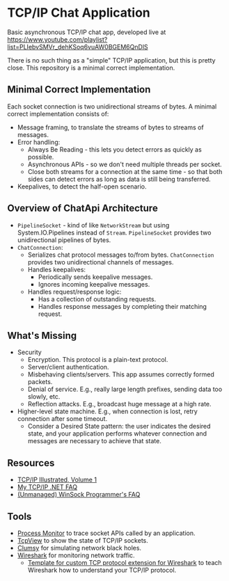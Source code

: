# TCP/IP Chat Application

Basic asynchronous TCP/IP chat app, developed live at https://www.youtube.com/playlist?list=PLIebvSMVr_dehKSoq6vuAW0BGEM6QnDlS

There is no such thing as a "simple" TCP/IP application, but this is pretty close. This repository is a minimal correct implementation.

## Minimal Correct Implementation

Each socket connection is two unidirectional streams of bytes. A minimal correct implementation consists of:

- Message framing, to translate the streams of bytes to streams of messages.
- Error handling:
  - Always Be Reading - this lets you detect errors as quickly as possible.
  - Asynchronous APIs - so we don't need multiple threads per socket.
  - Close both streams for a connection at the same time - so that both sides can detect errors as long as data is still being transferred.
- Keepalives, to detect the half-open scenario.

## Overview of ChatApi Architecture

- `PipelineSocket` - kind of like `NetworkStream` but using System.IO.Pipelines instead of `Stream`. `PipelineSocket` provides two unidirectional pipelines of bytes.
- `ChatConnection`:
  - Serializes chat protocol messages to/from bytes. `ChatConnection` provides two unidirectional channels of messages.
  - Handles keepalives:
    - Periodically sends keepalive messages.
    - Ignores incoming keepalive messages.
  - Handles request/response logic:
    - Has a collection of outstanding requests.
    - Handles response messages by completing their matching request.

## What's Missing

- Security
  - Encryption. This protocol is a plain-text protocol.
  - Server/client authentication.
  - Misbehaving clients/servers. This app assumes correctly formed packets.
  - Denial of service. E.g., really large length prefixes, sending data too slowly, etc.
  - Reflection attacks. E.g., broadcast huge message at a high rate.
- Higher-level state machine. E.g., when connection is lost, retry connection after some timeout.
  - Consider a Desired State pattern: the user indicates the desired state, and your application performs whatever connection and messages are necessary to achieve that state.

## Resources

- [TCP/IP Illustrated, Volume 1](https://www.amazon.com/gp/product/0201633469?ie=UTF8&tag=stepheclearys-20&linkCode=as2&camp=1789&creative=390957&creativeASIN=0201633469)
- [My TCP/IP .NET FAQ](https://blog.stephencleary.com/2009/04/tcpip-net-sockets-faq.html)
- [(Unmanaged) WinSock Programmer's FAQ](https://tangentsoft.net/wskfaq/)

## Tools

- [Process Monitor](https://docs.microsoft.com/en-us/sysinternals/downloads/procmon) to trace socket APIs called by an application.
- [TcpView](https://docs.microsoft.com/en-us/sysinternals/downloads/tcpview) to show the state of TCP/IP sockets.
- [Clumsy](http://jagt.github.io/clumsy/) for simulating network black holes.
- [Wireshark](https://www.wireshark.org/) for monitoring network traffic.
  - [Template for custom TCP protocol extension for Wireshark](https://gist.github.com/StephenCleary/20c1f4a55bc80742f022c764e2fc5bc6) to teach Wireshark how to understand your TCP/IP protocol.